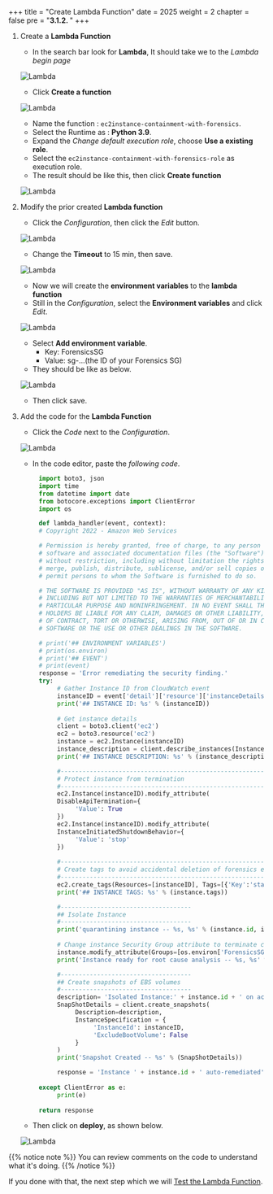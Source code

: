 +++
title = "Create Lambda Function"
date = 2025
weight = 2
chapter = false
pre = "<b>3.1.2. </b>"
+++

<!-- #### Create Lambda Function -->

1. Create a **Lambda Function**

     - In the search bar look for **Lambda**, It should take we to the _Lambda begin page_

     ![Lambda](/images/3/3.1/3.1.2/Lambda.png?width=90pc)

     - Click **Create a function**

     ![Lambda](/images/3/3.1/3.1.2/Create_function.png?width=90pc)

     - Name the function : `ec2instance-containment-with-forensics`.
     - Select the Runtime as : **Python 3.9**.
     - Expand the _Change default execution role_, choose **Use a existing role**.
     - Select the `ec2instance-containment-with-forensics-role` as execution role.
     - The result should be like this, then click **Create function**
     
     ![Lambda](/images/3/3.1/3.1.2/Create_function_settings.png?width=90pc)

2. Modify the prior created **Lambda function**
     - Click the _Configuration_, then click the _Edit_ button.
     
     ![Lambda](/images/3/3.1/3.1.2/Configure_function_runtime1.png?width=90pc)

     - Change the **Timeout** to 15 min, then save.

     ![Lambda](/images/3/3.1/3.1.2/Configure_function_runtime2.png?width=90pc)
       
     - Now we will create the **environment variables** to the **lambda function**
     - Still in the _Configuration_, select the **Environment variables** and click _Edit_.

     ![Lambda](/images/3/3.1/3.1.2/Configure_function_create_env_var.png?width=90pc)

     - Select **Add environment variable**.
       - Key: ForensicsSG
       - Value: sg-...(the ID of your Forensics SG)
     - They should be like as below.

     ![Lambda](/images/3/3.1/3.1.2/Configure_function_add_env_var.png?width=90pc)

     - Then click save. 

3. Add the code for the **Lambda Function**
     - Click the _Code_ next to the _Configuration_.
     
     ![Lambda](/images/3/3.1/3.1.2/Add_code_Lambda.png?width=90pc)
     
     - In the code editor, paste the _following code_.
     
     ```python
          import boto3, json
          import time
          from datetime import date
          from botocore.exceptions import ClientError
          import os

          def lambda_handler(event, context):
          # Copyright 2022 - Amazon Web Services

          # Permission is hereby granted, free of charge, to any person obtaining a copy of this
          # software and associated documentation files (the "Software"), to deal in the Software
          # without restriction, including without limitation the rights to use, copy, modify,
          # merge, publish, distribute, sublicense, and/or sell copies of the Software, and to
          # permit persons to whom the Software is furnished to do so.

          # THE SOFTWARE IS PROVIDED "AS IS", WITHOUT WARRANTY OF ANY KIND, EXPRESS OR IMPLIED,
          # INCLUDING BUT NOT LIMITED TO THE WARRANTIES OF MERCHANTABILITY, FITNESS FOR A
          # PARTICULAR PURPOSE AND NONINFRINGEMENT. IN NO EVENT SHALL THE AUTHORS OR COPYRIGHT
          # HOLDERS BE LIABLE FOR ANY CLAIM, DAMAGES OR OTHER LIABILITY, WHETHER IN AN ACTION
          # OF CONTRACT, TORT OR OTHERWISE, ARISING FROM, OUT OF OR IN CONNECTION WITH THE
          # SOFTWARE OR THE USE OR OTHER DEALINGS IN THE SOFTWARE.

          # print('## ENVIRONMENT VARIABLES')
          # print(os.environ)
          # print('## EVENT')
          # print(event)
          response = 'Error remediating the security finding.'
          try:
               # Gather Instance ID from CloudWatch event
               instanceID = event['detail']['resource']['instanceDetails']['instanceId']
               print('## INSTANCE ID: %s' % (instanceID))
               
               # Get instance details
               client = boto3.client('ec2')
               ec2 = boto3.resource('ec2')
               instance = ec2.Instance(instanceID)
               instance_description = client.describe_instances(InstanceIds=[instanceID])
               print('## INSTANCE DESCRIPTION: %s' % (instance_description))

               #-------------------------------------------------------------------
               # Protect instance from termination
               #-------------------------------------------------------------------
               ec2.Instance(instanceID).modify_attribute(
               DisableApiTermination={
                    'Value': True
               })
               ec2.Instance(instanceID).modify_attribute(
               InstanceInitiatedShutdownBehavior={
                    'Value': 'stop'
               })
               
               #-------------------------------------------------------------------
               # Create tags to avoid accidental deletion of forensics evidence
               #-------------------------------------------------------------------
               ec2.create_tags(Resources=[instanceID], Tags=[{'Key':'status', 'Value':'isolated'}])
               print('## INSTANCE TAGS: %s' % (instance.tags))

               #------------------------------------
               ## Isolate Instance
               #------------------------------------
               print('quarantining instance -- %s, %s' % (instance.id, instance.instance_type))
               
               # Change instance Security Group attribute to terminate connections and allow Forensics Team's access
               instance.modify_attribute(Groups=[os.environ['ForensicsSG']])
               print('Instance ready for root cause analysis -- %s, %s' % (instance.id,  instance.security_groups))

               #------------------------------------
               ## Create snapshots of EBS volumes 
               #------------------------------------
               description= 'Isolated Instance:' + instance.id + ' on account: ' + event['detail']['accountId'] + ' on ' + date.today().strftime("%Y-%m-%d  %H:%M:%S")
               SnapShotDetails = client.create_snapshots(
                    Description=description,
                    InstanceSpecification = {
                         'InstanceId': instanceID,
                         'ExcludeBootVolume': False
                    }
               )
               print('Snapshot Created -- %s' % (SnapShotDetails))

               response = 'Instance ' + instance.id + ' auto-remediated'        
               
          except ClientError as e:
               print(e)
          
          return response

    ```

     - Then click on **deploy**, as shown below.
     
     ![Lambda](/images/3/3.1/3.1.2/Deploy_code_Lambda.png?width=90pc)

{{% notice note %}}
You can review comments on the code to understand what it's doing.
{{% /notice %}}

If you done with that, the next step which we will [Test the Lambda Function](../3.1.3-Test-Lambda-Function).
